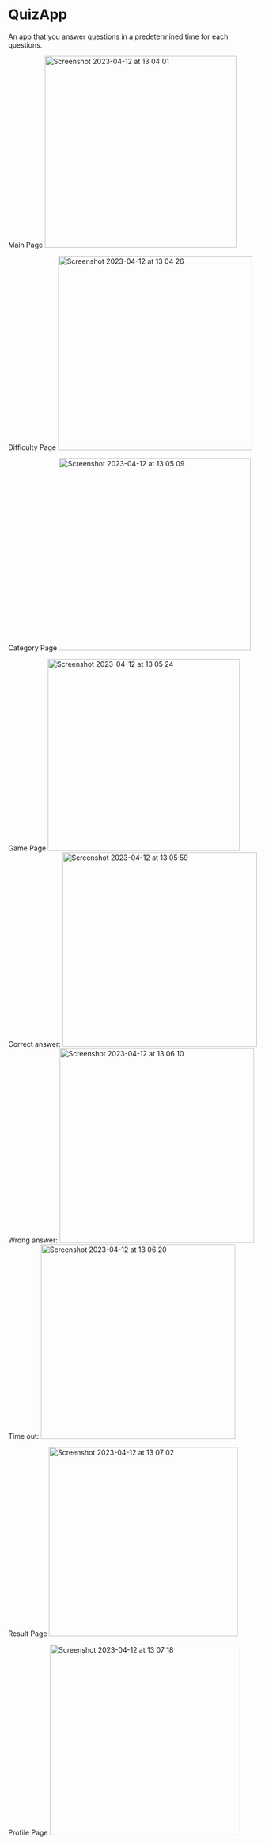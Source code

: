 # QuizApp
An app that you answer questions in a predetermined time for each questions. 

Main Page 
<img width="387" alt="Screenshot 2023-04-12 at 13 04 01" src="https://user-images.githubusercontent.com/79472240/231410156-596e8c8e-3c20-4a3b-a575-c697f0a459fe.png">

Difficulty Page
<img width="392" alt="Screenshot 2023-04-12 at 13 04 26" src="https://user-images.githubusercontent.com/79472240/231410458-9bc77ce4-375e-483d-b9a0-58787772a897.png">

Category Page
<img width="388" alt="Screenshot 2023-04-12 at 13 05 09" src="https://user-images.githubusercontent.com/79472240/231410616-24f00e0d-7627-4274-ad74-315da339e5f6.png">

Game Page 
<img width="388" alt="Screenshot 2023-04-12 at 13 05 24" src="https://user-images.githubusercontent.com/79472240/231410847-7af9f7d5-6b86-4554-a92e-78fc0608bd44.png">
Correct answer: <img width="393" alt="Screenshot 2023-04-12 at 13 05 59" src="https://user-images.githubusercontent.com/79472240/231411013-6fbe8b21-5519-474f-83ba-600875f4fc60.png">
Wrong answer: <img width="393" alt="Screenshot 2023-04-12 at 13 06 10" src="https://user-images.githubusercontent.com/79472240/231411129-f9d751cc-0b1e-4d40-9ccf-6e659ddc7f28.png">
Time out: <img width="393" alt="Screenshot 2023-04-12 at 13 06 20" src="https://user-images.githubusercontent.com/79472240/231411200-0100eef5-7b79-47be-8aad-56a9b21e615c.png">

Result Page
<img width="382" alt="Screenshot 2023-04-12 at 13 07 02" src="https://user-images.githubusercontent.com/79472240/231411276-c7fd06d2-5c79-445c-a1ed-b81ebfea67b9.png">

Profile Page
<img width="385" alt="Screenshot 2023-04-12 at 13 07 18" src="https://user-images.githubusercontent.com/79472240/231411438-d4005d38-40f9-4de8-9bcb-bf10d0325e5c.png">
